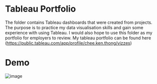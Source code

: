 # Tableau Portfolio
The folder contains Tableau dashboards that were created from projects. The purpose is to practice my data visualisation skills and gain some experience with using Tableau. I would also hope to use this folder as my portfolio for employers to review. My tableau portfolio can be found here (https://public.tableau.com/app/profile/chee.ken.thong/vizzes)

# Demo
![image](https://github.com/LouisThong15/Tableau-Portfolio/assets/134668971/606d3e0c-29b1-43b5-8998-6e5453beba1b)

